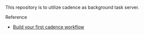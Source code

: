 This repository is to utilize cadence as background task server.

Reference
- [Build your first cadence workflow](https://medium.com/stashaway-engineering/building-your-first-cadence-workflow-e61a0b29785)

